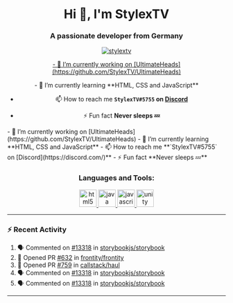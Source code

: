 <h1 align="center">Hi 👋, I'm StylexTV</h1>
<h3 align="center">A passionate developer from Germany</h3>

<p align="center"> <a href="https://github.com/ryo-ma/github-profile-trophy"><img src="https://github-profile-trophy.vercel.app/?username=stylextv&rank=SECRET,SSS,SS,S,AAA" alt="stylextv" /></a> </p>

<div align="center">
  <a href="https://www.w3.org/html/" target="_blank">- 🔭 I’m currently working on [UltimateHeads](https://github.com/StylexTV/UltimateHeads)</a>
  <p>- 🌱 I’m currently learning **HTML, CSS and JavaScript**</p>

- 📫 How to reach me **`StylexTV#5755` on [Discord](https://discord.com/)**

- ⚡ Fun fact **Never sleeps 💤**
</div>
- 🔭 I’m currently working on [UltimateHeads](https://github.com/StylexTV/UltimateHeads)
- 🌱 I’m currently learning **HTML, CSS and JavaScript**
- 📫 How to reach me **`StylexTV#5755` on [Discord](https://discord.com/)**
- ⚡ Fun fact **Never sleeps 💤**


<h3 align="center">Languages and Tools:</h3>
<p align="center"> <a href="https://www.w3.org/html/" target="_blank"> <img src="https://devicons.github.io/devicon/devicon.git/icons/html5/html5-original-wordmark.svg" alt="html5" width="40" height="40"/> </a> <a href="https://www.java.com" target="_blank"> <img src="https://devicons.github.io/devicon/devicon.git/icons/java/java-original-wordmark.svg" alt="java" width="40" height="40"/> </a> <a href="https://developer.mozilla.org/en-US/docs/Web/JavaScript" target="_blank"> <img src="https://devicons.github.io/devicon/devicon.git/icons/javascript/javascript-original.svg" alt="javascript" width="40" height="40"/> </a> <a href="https://unity.com/" target="_blank"> <img src="https://www.vectorlogo.zone/logos/unity3d/unity3d-icon.svg" alt="unity" width="40" height="40"/> </a> </p>

---

### :zap: Recent Activity

<!--START_SECTION:activity-->
1. 🗣 Commented on [#13318](https://github.com/storybookjs/storybook/issues/13318) in [storybookjs/storybook](https://github.com/storybookjs/storybook)
2. 💪 Opened PR [#632](https://github.com/frontity/frontity/pull/632) in [frontity/frontity](https://github.com/frontity/frontity)
3. 💪 Opened PR [#759](https://github.com/callstack/haul/pull/759) in [callstack/haul](https://github.com/callstack/haul)
4. 🗣 Commented on [#13318](https://github.com/storybookjs/storybook/issues/13318) in [storybookjs/storybook](https://github.com/storybookjs/storybook)
5. 🗣 Commented on [#13318](https://github.com/storybookjs/storybook/issues/13318) in [storybookjs/storybook](https://github.com/storybookjs/storybook)
<!--END_SECTION:activity-->

---
